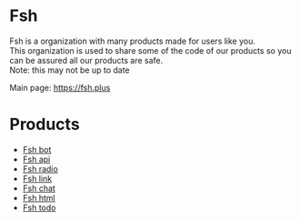 # Fsh
Fsh is a organization with many products made for users like you.\
This organization is used to share some of the code of our products so you can be assured all our products are safe.\
Note: this may not be up to date

Main page: https://fsh.plus
# Products
* [Fsh bot](https://bot.fsh.plus)
* [Fsh api](https://api.fsh.plus)
* [Fsh radio](https://radio.fsh.plus)
* [Fsh link](https://link.fsh.plus)
* [Fsh chat](https://chat.fsh.plus)
* [Fsh html](https://html.fsh.plus)
* [Fsh todo](https://todo.fsh.plus)
